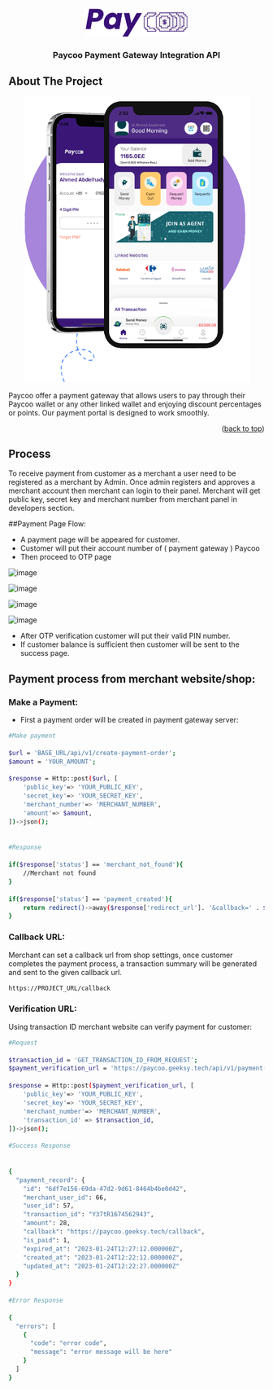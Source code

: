 <a name="readme-top"></a>
<!-- PROJECT LOGO -->
<br />
<div align="center">
  <a href="https://paycoo.app">
    <img src="logo.png" width="200" alt="Logo">
  </a>

  <h3 align="center">Paycoo Payment Gateway Integration API</h3>
</div>





<!-- ABOUT THE PROJECT -->
## About The Project

<div align="center">
  <a href="https://paycoo.app">
    <img src="app.png">
  </a>
</div>

Paycoo offer a payment gateway that allows users to pay through their Paycoo wallet or any other linked wallet and enjoying discount percentages or points. Our payment portal is designed to work smoothly.
<p align="right">(<a href="#readme-top">back to top</a>)</p>

<!-- GETTING STARTED -->
## Process

To receive payment from customer as a merchant a user need to be registered as a merchant by Admin. Once admin registers and approves a merchant account then merchant can login to their panel. Merchant will get public key, secret key and merchant number from merchant panel in developers section.

##Payment Page Flow:

- A payment page will be appeared for customer.
- Customer will put their account number of ( payment gateway ) Paycoo
- Then proceed to OTP page

![image](https://user-images.githubusercontent.com/47082945/229157776-89baf44f-e0b4-4408-9f32-f97c3de62f96.png)

![image](https://user-images.githubusercontent.com/47082945/229157842-e6cd4f24-b053-4137-a2aa-10a3f75e99b2.png)

![image](https://user-images.githubusercontent.com/47082945/229157864-29a4980c-c78e-44a7-8c60-d204f92efeef.png)

![image](https://user-images.githubusercontent.com/47082945/229157907-dd6b33da-335a-40f9-af5a-75ce0cac2e25.png)


- After OTP verification customer will put their valid PIN number.
- If customer balance is sufficient then customer will be sent to the success page.

## Payment process from merchant website/shop:

### Make a Payment:

- First a payment order will be created in payment gateway server:
```sh
#Make payment

$url = 'BASE_URL/api/v1/create-payment-order';
$amount = 'YOUR_AMOUNT';

$response = Http::post($url, [
    'public_key'=> 'YOUR_PUBLIC_KEY',
    'secret_key'=> 'YOUR_SECRET_KEY',
    'merchant_number'=> 'MERCHANT_NUMBER',
    'amount'=> $amount,
])->json();


#Response

if($response['status'] == 'merchant_not_found'){
    //Merchant not found
}

if($response['status'] == 'payment_created'){
    return redirect()->away($response['redirect_url']. '&callback=' . $URL_YOU_WANT_TO_REDIRECT_AFTER_PAYMENT_DONE);
}

   ```
 
 
### Callback URL:

Merchant can set a callback url from shop settings, once customer completes the payment process, a transaction summary will be generated and sent to the given callback url.

```sh
https://PROJECT_URL/callback
   ```


### Verification URL:

Using transaction ID merchant website can verify payment for customer:

```sh
#Request

$transaction_id = 'GET_TRANSACTION_ID_FROM_REQUEST';
$payment_verification_url = 'https://paycoo.geeksy.tech/api/v1/payment-verification';

$response = Http::post($payment_verification_url, [
    'public_key'=> 'YOUR_PUBLIC_KEY',
    'secret_key'=> 'YOUR_SECRET_KEY',
    'merchant_number'=> 'MERCHANT_NUMBER',
    'transaction_id' => $transaction_id,
])->json();

#Success Response


{
  "payment_record": {
    "id": "6df7e156-69da-47d2-9d61-8464b4be0d42",
    "merchant_user_id": 66,
    "user_id": 57,
    "transaction_id": "Y37tR1674562943",
    "amount": 28,
    "callback": "https://paycoo.geeksy.tech/callback",
    "is_paid": 1,
    "expired_at": "2023-01-24T12:27:12.000000Z",
    "created_at": "2023-01-24T12:22:12.000000Z",
    "updated_at": "2023-01-24T12:22:27.000000Z"
  }
}

#Error Response

{
  "errors": [
    {
      "code": "error code",
      "message": "error message will be here"
    }
  ]
}

   ```
